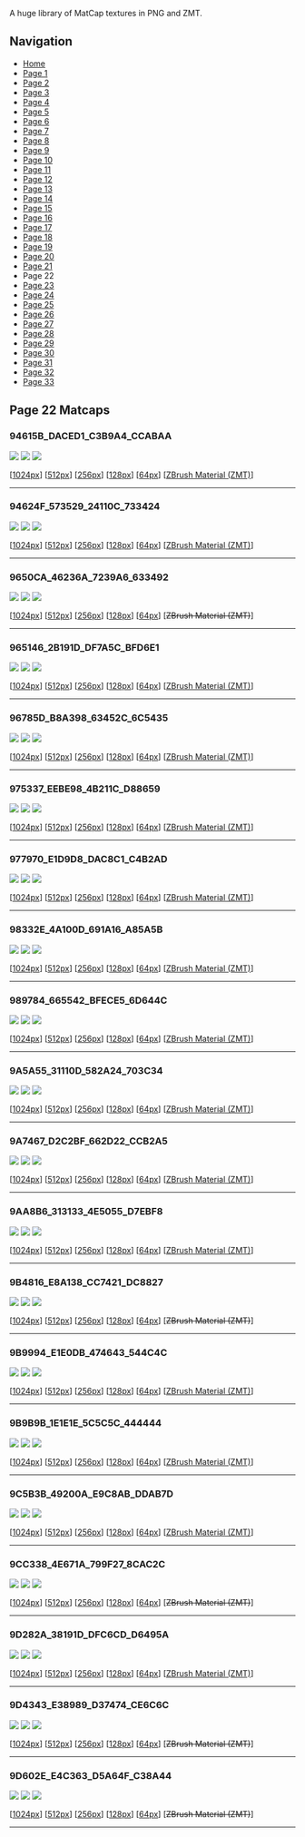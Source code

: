 A huge library of MatCap textures in PNG and ZMT.


## Navigation
* [Home](/)
* [Page 1](PAGE-1.md)
* [Page 2](PAGE-2.md)
* [Page 3](PAGE-3.md)
* [Page 4](PAGE-4.md)
* [Page 5](PAGE-5.md)
* [Page 6](PAGE-6.md)
* [Page 7](PAGE-7.md)
* [Page 8](PAGE-8.md)
* [Page 9](PAGE-9.md)
* [Page 10](PAGE-10.md)
* [Page 11](PAGE-11.md)
* [Page 12](PAGE-12.md)
* [Page 13](PAGE-13.md)
* [Page 14](PAGE-14.md)
* [Page 15](PAGE-15.md)
* [Page 16](PAGE-16.md)
* [Page 17](PAGE-17.md)
* [Page 18](PAGE-18.md)
* [Page 19](PAGE-19.md)
* [Page 20](PAGE-20.md)
* [Page 21](PAGE-21.md)
* Page 22
* [Page 23](PAGE-23.md)
* [Page 24](PAGE-24.md)
* [Page 25](PAGE-25.md)
* [Page 26](PAGE-26.md)
* [Page 27](PAGE-27.md)
* [Page 28](PAGE-28.md)
* [Page 29](PAGE-29.md)
* [Page 30](PAGE-30.md)
* [Page 31](PAGE-31.md)
* [Page 32](PAGE-32.md)
* [Page 33](PAGE-33.md)
## Page 22 Matcaps
### 94615B_DACED1_C3B9A4_CCABAA
![](preview/94615B_DACED1_C3B9A4_CCABAA-preview.png)
![](thumbnail/94615B_DACED1_C3B9A4_CCABAA.jpg)
![](palette/94615B_DACED1_C3B9A4_CCABAA-palette.png)

[[1024px](https://github.com/nidorx/matcaps/raw/master/1024/94615B_DACED1_C3B9A4_CCABAA.png)]
[[512px](https://github.com/nidorx/matcaps/raw/master/512/94615B_DACED1_C3B9A4_CCABAA-512px.png)]
[[256px](https://github.com/nidorx/matcaps/raw/master/256/94615B_DACED1_C3B9A4_CCABAA-256px.png)]
[[128px](https://github.com/nidorx/matcaps/raw/master/128/94615B_DACED1_C3B9A4_CCABAA-128px.png)]
[[64px](https://github.com/nidorx/matcaps/raw/master/64/94615B_DACED1_C3B9A4_CCABAA-64px.png)]
[[ZBrush Material (ZMT)](https://github.com/nidorx/matcaps/raw/master/zmt/94615B_DACED1_C3B9A4_CCABAA.zmt)]

---
### 94624F_573529_24110C_733424
![](preview/94624F_573529_24110C_733424-preview.png)
![](thumbnail/94624F_573529_24110C_733424.jpg)
![](palette/94624F_573529_24110C_733424-palette.png)

[[1024px](https://github.com/nidorx/matcaps/raw/master/1024/94624F_573529_24110C_733424.png)]
[[512px](https://github.com/nidorx/matcaps/raw/master/512/94624F_573529_24110C_733424-512px.png)]
[[256px](https://github.com/nidorx/matcaps/raw/master/256/94624F_573529_24110C_733424-256px.png)]
[[128px](https://github.com/nidorx/matcaps/raw/master/128/94624F_573529_24110C_733424-128px.png)]
[[64px](https://github.com/nidorx/matcaps/raw/master/64/94624F_573529_24110C_733424-64px.png)]
[[ZBrush Material (ZMT)](https://github.com/nidorx/matcaps/raw/master/zmt/94624F_573529_24110C_733424.zmt)]

---
### 9650CA_46236A_7239A6_633492
![](preview/9650CA_46236A_7239A6_633492-preview.png)
![](thumbnail/9650CA_46236A_7239A6_633492.jpg)
![](palette/9650CA_46236A_7239A6_633492-palette.png)

[[1024px](https://github.com/nidorx/matcaps/raw/master/1024/9650CA_46236A_7239A6_633492.png)]
[[512px](https://github.com/nidorx/matcaps/raw/master/512/9650CA_46236A_7239A6_633492-512px.png)]
[[256px](https://github.com/nidorx/matcaps/raw/master/256/9650CA_46236A_7239A6_633492-256px.png)]
[[128px](https://github.com/nidorx/matcaps/raw/master/128/9650CA_46236A_7239A6_633492-128px.png)]
[[64px](https://github.com/nidorx/matcaps/raw/master/64/9650CA_46236A_7239A6_633492-64px.png)]
[~~ZBrush Material (ZMT)~~]

---
### 965146_2B191D_DF7A5C_BFD6E1
![](preview/965146_2B191D_DF7A5C_BFD6E1-preview.png)
![](thumbnail/965146_2B191D_DF7A5C_BFD6E1.jpg)
![](palette/965146_2B191D_DF7A5C_BFD6E1-palette.png)

[[1024px](https://github.com/nidorx/matcaps/raw/master/1024/965146_2B191D_DF7A5C_BFD6E1.png)]
[[512px](https://github.com/nidorx/matcaps/raw/master/512/965146_2B191D_DF7A5C_BFD6E1-512px.png)]
[[256px](https://github.com/nidorx/matcaps/raw/master/256/965146_2B191D_DF7A5C_BFD6E1-256px.png)]
[[128px](https://github.com/nidorx/matcaps/raw/master/128/965146_2B191D_DF7A5C_BFD6E1-128px.png)]
[[64px](https://github.com/nidorx/matcaps/raw/master/64/965146_2B191D_DF7A5C_BFD6E1-64px.png)]
[[ZBrush Material (ZMT)](https://github.com/nidorx/matcaps/raw/master/zmt/965146_2B191D_DF7A5C_BFD6E1.zmt)]

---
### 96785D_B8A398_63452C_6C5435
![](preview/96785D_B8A398_63452C_6C5435-preview.png)
![](thumbnail/96785D_B8A398_63452C_6C5435.jpg)
![](palette/96785D_B8A398_63452C_6C5435-palette.png)

[[1024px](https://github.com/nidorx/matcaps/raw/master/1024/96785D_B8A398_63452C_6C5435.png)]
[[512px](https://github.com/nidorx/matcaps/raw/master/512/96785D_B8A398_63452C_6C5435-512px.png)]
[[256px](https://github.com/nidorx/matcaps/raw/master/256/96785D_B8A398_63452C_6C5435-256px.png)]
[[128px](https://github.com/nidorx/matcaps/raw/master/128/96785D_B8A398_63452C_6C5435-128px.png)]
[[64px](https://github.com/nidorx/matcaps/raw/master/64/96785D_B8A398_63452C_6C5435-64px.png)]
[[ZBrush Material (ZMT)](https://github.com/nidorx/matcaps/raw/master/zmt/96785D_B8A398_63452C_6C5435.zmt)]

---
### 975337_EEBE98_4B211C_D88659
![](preview/975337_EEBE98_4B211C_D88659-preview.png)
![](thumbnail/975337_EEBE98_4B211C_D88659.jpg)
![](palette/975337_EEBE98_4B211C_D88659-palette.png)

[[1024px](https://github.com/nidorx/matcaps/raw/master/1024/975337_EEBE98_4B211C_D88659.png)]
[[512px](https://github.com/nidorx/matcaps/raw/master/512/975337_EEBE98_4B211C_D88659-512px.png)]
[[256px](https://github.com/nidorx/matcaps/raw/master/256/975337_EEBE98_4B211C_D88659-256px.png)]
[[128px](https://github.com/nidorx/matcaps/raw/master/128/975337_EEBE98_4B211C_D88659-128px.png)]
[[64px](https://github.com/nidorx/matcaps/raw/master/64/975337_EEBE98_4B211C_D88659-64px.png)]
[[ZBrush Material (ZMT)](https://github.com/nidorx/matcaps/raw/master/zmt/975337_EEBE98_4B211C_D88659.zmt)]

---
### 977970_E1D9D8_DAC8C1_C4B2AD
![](preview/977970_E1D9D8_DAC8C1_C4B2AD-preview.png)
![](thumbnail/977970_E1D9D8_DAC8C1_C4B2AD.jpg)
![](palette/977970_E1D9D8_DAC8C1_C4B2AD-palette.png)

[[1024px](https://github.com/nidorx/matcaps/raw/master/1024/977970_E1D9D8_DAC8C1_C4B2AD.png)]
[[512px](https://github.com/nidorx/matcaps/raw/master/512/977970_E1D9D8_DAC8C1_C4B2AD-512px.png)]
[[256px](https://github.com/nidorx/matcaps/raw/master/256/977970_E1D9D8_DAC8C1_C4B2AD-256px.png)]
[[128px](https://github.com/nidorx/matcaps/raw/master/128/977970_E1D9D8_DAC8C1_C4B2AD-128px.png)]
[[64px](https://github.com/nidorx/matcaps/raw/master/64/977970_E1D9D8_DAC8C1_C4B2AD-64px.png)]
[[ZBrush Material (ZMT)](https://github.com/nidorx/matcaps/raw/master/zmt/977970_E1D9D8_DAC8C1_C4B2AD.zmt)]

---
### 98332E_4A100D_691A16_A85A5B
![](preview/98332E_4A100D_691A16_A85A5B-preview.png)
![](thumbnail/98332E_4A100D_691A16_A85A5B.jpg)
![](palette/98332E_4A100D_691A16_A85A5B-palette.png)

[[1024px](https://github.com/nidorx/matcaps/raw/master/1024/98332E_4A100D_691A16_A85A5B.png)]
[[512px](https://github.com/nidorx/matcaps/raw/master/512/98332E_4A100D_691A16_A85A5B-512px.png)]
[[256px](https://github.com/nidorx/matcaps/raw/master/256/98332E_4A100D_691A16_A85A5B-256px.png)]
[[128px](https://github.com/nidorx/matcaps/raw/master/128/98332E_4A100D_691A16_A85A5B-128px.png)]
[[64px](https://github.com/nidorx/matcaps/raw/master/64/98332E_4A100D_691A16_A85A5B-64px.png)]
[[ZBrush Material (ZMT)](https://github.com/nidorx/matcaps/raw/master/zmt/98332E_4A100D_691A16_A85A5B.zmt)]

---
### 989784_665542_BFECE5_6D644C
![](preview/989784_665542_BFECE5_6D644C-preview.png)
![](thumbnail/989784_665542_BFECE5_6D644C.jpg)
![](palette/989784_665542_BFECE5_6D644C-palette.png)

[[1024px](https://github.com/nidorx/matcaps/raw/master/1024/989784_665542_BFECE5_6D644C.png)]
[[512px](https://github.com/nidorx/matcaps/raw/master/512/989784_665542_BFECE5_6D644C-512px.png)]
[[256px](https://github.com/nidorx/matcaps/raw/master/256/989784_665542_BFECE5_6D644C-256px.png)]
[[128px](https://github.com/nidorx/matcaps/raw/master/128/989784_665542_BFECE5_6D644C-128px.png)]
[[64px](https://github.com/nidorx/matcaps/raw/master/64/989784_665542_BFECE5_6D644C-64px.png)]
[[ZBrush Material (ZMT)](https://github.com/nidorx/matcaps/raw/master/zmt/989784_665542_BFECE5_6D644C.zmt)]

---
### 9A5A55_31110D_582A24_703C34
![](preview/9A5A55_31110D_582A24_703C34-preview.png)
![](thumbnail/9A5A55_31110D_582A24_703C34.jpg)
![](palette/9A5A55_31110D_582A24_703C34-palette.png)

[[1024px](https://github.com/nidorx/matcaps/raw/master/1024/9A5A55_31110D_582A24_703C34.png)]
[[512px](https://github.com/nidorx/matcaps/raw/master/512/9A5A55_31110D_582A24_703C34-512px.png)]
[[256px](https://github.com/nidorx/matcaps/raw/master/256/9A5A55_31110D_582A24_703C34-256px.png)]
[[128px](https://github.com/nidorx/matcaps/raw/master/128/9A5A55_31110D_582A24_703C34-128px.png)]
[[64px](https://github.com/nidorx/matcaps/raw/master/64/9A5A55_31110D_582A24_703C34-64px.png)]
[[ZBrush Material (ZMT)](https://github.com/nidorx/matcaps/raw/master/zmt/9A5A55_31110D_582A24_703C34.zmt)]

---
### 9A7467_D2C2BF_662D22_CCB2A5
![](preview/9A7467_D2C2BF_662D22_CCB2A5-preview.png)
![](thumbnail/9A7467_D2C2BF_662D22_CCB2A5.jpg)
![](palette/9A7467_D2C2BF_662D22_CCB2A5-palette.png)

[[1024px](https://github.com/nidorx/matcaps/raw/master/1024/9A7467_D2C2BF_662D22_CCB2A5.png)]
[[512px](https://github.com/nidorx/matcaps/raw/master/512/9A7467_D2C2BF_662D22_CCB2A5-512px.png)]
[[256px](https://github.com/nidorx/matcaps/raw/master/256/9A7467_D2C2BF_662D22_CCB2A5-256px.png)]
[[128px](https://github.com/nidorx/matcaps/raw/master/128/9A7467_D2C2BF_662D22_CCB2A5-128px.png)]
[[64px](https://github.com/nidorx/matcaps/raw/master/64/9A7467_D2C2BF_662D22_CCB2A5-64px.png)]
[[ZBrush Material (ZMT)](https://github.com/nidorx/matcaps/raw/master/zmt/9A7467_D2C2BF_662D22_CCB2A5.zmt)]

---
### 9AA8B6_313133_4E5055_D7EBF8
![](preview/9AA8B6_313133_4E5055_D7EBF8-preview.png)
![](thumbnail/9AA8B6_313133_4E5055_D7EBF8.jpg)
![](palette/9AA8B6_313133_4E5055_D7EBF8-palette.png)

[[1024px](https://github.com/nidorx/matcaps/raw/master/1024/9AA8B6_313133_4E5055_D7EBF8.png)]
[[512px](https://github.com/nidorx/matcaps/raw/master/512/9AA8B6_313133_4E5055_D7EBF8-512px.png)]
[[256px](https://github.com/nidorx/matcaps/raw/master/256/9AA8B6_313133_4E5055_D7EBF8-256px.png)]
[[128px](https://github.com/nidorx/matcaps/raw/master/128/9AA8B6_313133_4E5055_D7EBF8-128px.png)]
[[64px](https://github.com/nidorx/matcaps/raw/master/64/9AA8B6_313133_4E5055_D7EBF8-64px.png)]
[[ZBrush Material (ZMT)](https://github.com/nidorx/matcaps/raw/master/zmt/9AA8B6_313133_4E5055_D7EBF8.zmt)]

---
### 9B4816_E8A138_CC7421_DC8827
![](preview/9B4816_E8A138_CC7421_DC8827-preview.png)
![](thumbnail/9B4816_E8A138_CC7421_DC8827.jpg)
![](palette/9B4816_E8A138_CC7421_DC8827-palette.png)

[[1024px](https://github.com/nidorx/matcaps/raw/master/1024/9B4816_E8A138_CC7421_DC8827.png)]
[[512px](https://github.com/nidorx/matcaps/raw/master/512/9B4816_E8A138_CC7421_DC8827-512px.png)]
[[256px](https://github.com/nidorx/matcaps/raw/master/256/9B4816_E8A138_CC7421_DC8827-256px.png)]
[[128px](https://github.com/nidorx/matcaps/raw/master/128/9B4816_E8A138_CC7421_DC8827-128px.png)]
[[64px](https://github.com/nidorx/matcaps/raw/master/64/9B4816_E8A138_CC7421_DC8827-64px.png)]
[~~ZBrush Material (ZMT)~~]

---
### 9B9994_E1E0DB_474643_544C4C
![](preview/9B9994_E1E0DB_474643_544C4C-preview.png)
![](thumbnail/9B9994_E1E0DB_474643_544C4C.jpg)
![](palette/9B9994_E1E0DB_474643_544C4C-palette.png)

[[1024px](https://github.com/nidorx/matcaps/raw/master/1024/9B9994_E1E0DB_474643_544C4C.png)]
[[512px](https://github.com/nidorx/matcaps/raw/master/512/9B9994_E1E0DB_474643_544C4C-512px.png)]
[[256px](https://github.com/nidorx/matcaps/raw/master/256/9B9994_E1E0DB_474643_544C4C-256px.png)]
[[128px](https://github.com/nidorx/matcaps/raw/master/128/9B9994_E1E0DB_474643_544C4C-128px.png)]
[[64px](https://github.com/nidorx/matcaps/raw/master/64/9B9994_E1E0DB_474643_544C4C-64px.png)]
[[ZBrush Material (ZMT)](https://github.com/nidorx/matcaps/raw/master/zmt/9B9994_E1E0DB_474643_544C4C.zmt)]

---
### 9B9B9B_1E1E1E_5C5C5C_444444
![](preview/9B9B9B_1E1E1E_5C5C5C_444444-preview.png)
![](thumbnail/9B9B9B_1E1E1E_5C5C5C_444444.jpg)
![](palette/9B9B9B_1E1E1E_5C5C5C_444444-palette.png)

[[1024px](https://github.com/nidorx/matcaps/raw/master/1024/9B9B9B_1E1E1E_5C5C5C_444444.png)]
[[512px](https://github.com/nidorx/matcaps/raw/master/512/9B9B9B_1E1E1E_5C5C5C_444444-512px.png)]
[[256px](https://github.com/nidorx/matcaps/raw/master/256/9B9B9B_1E1E1E_5C5C5C_444444-256px.png)]
[[128px](https://github.com/nidorx/matcaps/raw/master/128/9B9B9B_1E1E1E_5C5C5C_444444-128px.png)]
[[64px](https://github.com/nidorx/matcaps/raw/master/64/9B9B9B_1E1E1E_5C5C5C_444444-64px.png)]
[[ZBrush Material (ZMT)](https://github.com/nidorx/matcaps/raw/master/zmt/9B9B9B_1E1E1E_5C5C5C_444444.zmt)]

---
### 9C5B3B_49200A_E9C8AB_DDAB7D
![](preview/9C5B3B_49200A_E9C8AB_DDAB7D-preview.png)
![](thumbnail/9C5B3B_49200A_E9C8AB_DDAB7D.jpg)
![](palette/9C5B3B_49200A_E9C8AB_DDAB7D-palette.png)

[[1024px](https://github.com/nidorx/matcaps/raw/master/1024/9C5B3B_49200A_E9C8AB_DDAB7D.png)]
[[512px](https://github.com/nidorx/matcaps/raw/master/512/9C5B3B_49200A_E9C8AB_DDAB7D-512px.png)]
[[256px](https://github.com/nidorx/matcaps/raw/master/256/9C5B3B_49200A_E9C8AB_DDAB7D-256px.png)]
[[128px](https://github.com/nidorx/matcaps/raw/master/128/9C5B3B_49200A_E9C8AB_DDAB7D-128px.png)]
[[64px](https://github.com/nidorx/matcaps/raw/master/64/9C5B3B_49200A_E9C8AB_DDAB7D-64px.png)]
[[ZBrush Material (ZMT)](https://github.com/nidorx/matcaps/raw/master/zmt/9C5B3B_49200A_E9C8AB_DDAB7D.zmt)]

---
### 9CC338_4E671A_799F27_8CAC2C
![](preview/9CC338_4E671A_799F27_8CAC2C-preview.png)
![](thumbnail/9CC338_4E671A_799F27_8CAC2C.jpg)
![](palette/9CC338_4E671A_799F27_8CAC2C-palette.png)

[[1024px](https://github.com/nidorx/matcaps/raw/master/1024/9CC338_4E671A_799F27_8CAC2C.png)]
[[512px](https://github.com/nidorx/matcaps/raw/master/512/9CC338_4E671A_799F27_8CAC2C-512px.png)]
[[256px](https://github.com/nidorx/matcaps/raw/master/256/9CC338_4E671A_799F27_8CAC2C-256px.png)]
[[128px](https://github.com/nidorx/matcaps/raw/master/128/9CC338_4E671A_799F27_8CAC2C-128px.png)]
[[64px](https://github.com/nidorx/matcaps/raw/master/64/9CC338_4E671A_799F27_8CAC2C-64px.png)]
[~~ZBrush Material (ZMT)~~]

---
### 9D282A_38191D_DFC6CD_D6495A
![](preview/9D282A_38191D_DFC6CD_D6495A-preview.png)
![](thumbnail/9D282A_38191D_DFC6CD_D6495A.jpg)
![](palette/9D282A_38191D_DFC6CD_D6495A-palette.png)

[[1024px](https://github.com/nidorx/matcaps/raw/master/1024/9D282A_38191D_DFC6CD_D6495A.png)]
[[512px](https://github.com/nidorx/matcaps/raw/master/512/9D282A_38191D_DFC6CD_D6495A-512px.png)]
[[256px](https://github.com/nidorx/matcaps/raw/master/256/9D282A_38191D_DFC6CD_D6495A-256px.png)]
[[128px](https://github.com/nidorx/matcaps/raw/master/128/9D282A_38191D_DFC6CD_D6495A-128px.png)]
[[64px](https://github.com/nidorx/matcaps/raw/master/64/9D282A_38191D_DFC6CD_D6495A-64px.png)]
[[ZBrush Material (ZMT)](https://github.com/nidorx/matcaps/raw/master/zmt/9D282A_38191D_DFC6CD_D6495A.zmt)]

---
### 9D4343_E38989_D37474_CE6C6C
![](preview/9D4343_E38989_D37474_CE6C6C-preview.png)
![](thumbnail/9D4343_E38989_D37474_CE6C6C.jpg)
![](palette/9D4343_E38989_D37474_CE6C6C-palette.png)

[[1024px](https://github.com/nidorx/matcaps/raw/master/1024/9D4343_E38989_D37474_CE6C6C.png)]
[[512px](https://github.com/nidorx/matcaps/raw/master/512/9D4343_E38989_D37474_CE6C6C-512px.png)]
[[256px](https://github.com/nidorx/matcaps/raw/master/256/9D4343_E38989_D37474_CE6C6C-256px.png)]
[[128px](https://github.com/nidorx/matcaps/raw/master/128/9D4343_E38989_D37474_CE6C6C-128px.png)]
[[64px](https://github.com/nidorx/matcaps/raw/master/64/9D4343_E38989_D37474_CE6C6C-64px.png)]
[~~ZBrush Material (ZMT)~~]

---
### 9D602E_E4C363_D5A64F_C38A44
![](preview/9D602E_E4C363_D5A64F_C38A44-preview.png)
![](thumbnail/9D602E_E4C363_D5A64F_C38A44.jpg)
![](palette/9D602E_E4C363_D5A64F_C38A44-palette.png)

[[1024px](https://github.com/nidorx/matcaps/raw/master/1024/9D602E_E4C363_D5A64F_C38A44.png)]
[[512px](https://github.com/nidorx/matcaps/raw/master/512/9D602E_E4C363_D5A64F_C38A44-512px.png)]
[[256px](https://github.com/nidorx/matcaps/raw/master/256/9D602E_E4C363_D5A64F_C38A44-256px.png)]
[[128px](https://github.com/nidorx/matcaps/raw/master/128/9D602E_E4C363_D5A64F_C38A44-128px.png)]
[[64px](https://github.com/nidorx/matcaps/raw/master/64/9D602E_E4C363_D5A64F_C38A44-64px.png)]
[~~ZBrush Material (ZMT)~~]

---